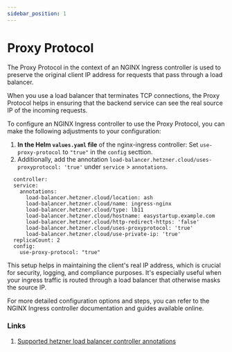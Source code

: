 ```yaml
---
sidebar_position: 1
---
```


# Proxy Protocol

The Proxy Protocol in the context of an NGINX Ingress controller is used to preserve the original client IP address for requests that pass through a load balancer. 

When you use a load balancer that terminates TCP connections, the Proxy Protocol helps in ensuring that the backend service can see the real source IP of the incoming requests.

To configure an NGINX Ingress controller to use the Proxy Protocol, you can make the following adjustments to your configuration:

1. **In the Helm `values.yaml` file** of the nginx-ingress controller: Set `use-proxy-protocol` to `"true"` in the `config` secttion. 
2. Additionally, add the annotation `load-balancer.hetzner.cloud/uses-proxyprotocol: 'true'` under `service` > `annotations`.

```
  controller:
  service:
    annotations:
      load-balancer.hetzner.cloud/location: ash
      load-balancer.hetzner.cloud/name: ingress-nginx
      load-balancer.hetzner.cloud/type: lb11
      load-balancer.hetzner.cloud/hostname: easystartup.example.com
      load-balancer.hetzner.cloud/http-redirect-https: 'false'
      load-balancer.hetzner.cloud/uses-proxyprotocol: 'true'
      load-balancer.hetzner.cloud/use-private-ip: 'true'
  replicaCount: 2
  config:
    use-proxy-protocol: "true"
```

This setup helps in maintaining the client's real IP address, which is crucial for security, logging, and compliance purposes. It's especially useful when your ingress traffic is routed through a load balancer that otherwise masks the source IP. 

For more detailed configuration options and steps, you can refer to the NGINX Ingress controller documentation and guides available online.

### Links

1. [Supported hetzner load balancer controller annotations](https://pkg.go.dev/github.com/hetznercloud/hcloud-cloud-controller-manager/internal/annotation#Name)